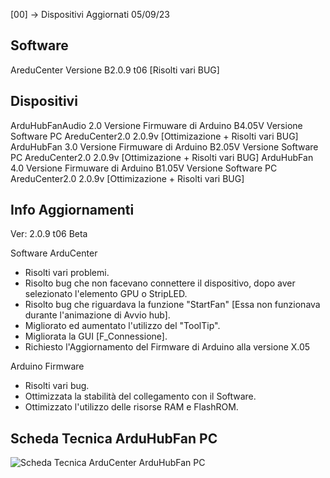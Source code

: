 [00] -> Dispositivi Aggiornati  05/09/23  

## Software
AreduCenter  Versione B2.0.9 t06 [Risolti vari BUG]  

## Dispositivi                               
ArduHubFanAudio 2.0 Versione Firmuware di Arduino B4.05V Versione Software PC AreduCenter2.0 2.0.9v [Ottimizazione + Risolti vari BUG]
     ArduHubFan 3.0 Versione Firmuware di Arduino B2.05V Versione Software PC AreduCenter2.0 2.0.9v [Ottimizazione + Risolti vari BUG]
     ArduHubFan 4.0 Versione Firmuware di Arduino B1.05V Versione Software PC AreduCenter2.0 2.0.9v [Ottimizazione + Risolti vari BUG]

## Info Aggiornamenti
Ver: 2.0.9 t06 Beta

Software ArduCenter
- Risolti vari problemi.
- Risolto bug che non facevano connettere il dispositivo, dopo aver selezionato l'elemento GPU o StripLED.
- Risolto bug che riguardava la funzione "StartFan" [Essa non funzionava durante l'animazione di Avvio hub].
- Migliorato ed aumentato l'utilizzo del "ToolTip".
- Migliorata la GUI [F_Connessione].
- Richiesto l'Aggiornamento del Firmware di Arduino alla versione X.05

Arduino Firmware
- Risolti vari bug.
- Ottimizzata la stabilità del collegamento con il Software.
- Ottimizzato l'utilizzo delle risorse RAM e FlashROM.

## Scheda Tecnica ArduHubFan PC
![Scheda Tecnica ArduCenter ArduHubFan PC](https://user-images.githubusercontent.com/76437833/226737407-9d30d4f6-7207-4f55-8824-64b31325b2ff.png)
